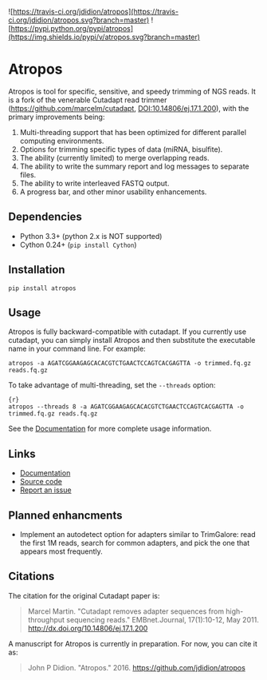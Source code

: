 ![https://travis-ci.org/jdidion/atropos](https://travis-ci.org/jdidion/atropos.svg?branch=master)
![https://pypi.python.org/pypi/atropos](https://img.shields.io/pypi/v/atropos.svg?branch=master)

# Atropos

Atropos is tool for specific, sensitive, and speedy trimming of NGS reads. It is a fork of the venerable Cutadapt read trimmer (https://github.com/marcelm/cutadapt, [DOI:10.14806/ej.17.1.200](http://dx.doi.org/10.14806/ej.17.1.200)), with the primary improvements being:

1. Multi-threading support that has been optimized for different parallel computing environments.
2. Options for trimming specific types of data (miRNA, bisulfite).
3. The ability (currently limited) to merge overlapping reads.
4. The ability to write the summary report and log messages to separate files.
5. The ability to write interleaved FASTQ output.
6. A progress bar, and other minor usability enhancements.

## Dependencies

* Python 3.3+ (python 2.x is NOT supported)
* Cython 0.24+ (`pip install Cython`)

## Installation

`pip install atropos`

## Usage

Atropos is fully backward-compatible with cutadapt. If you currently use cutadapt, you can simply install Atropos and then substitute the executable name in your command line. For example:

```{r}
atropos -a AGATCGGAAGAGCACACGTCTGAACTCCAGTCACGAGTTA -o trimmed.fq.gz reads.fq.gz
```

To take advantage of multi-threading, set the `--threads` option:

```
{r}
atropos --threads 8 -a AGATCGGAAGAGCACACGTCTGAACTCCAGTCACGAGTTA -o trimmed.fq.gz reads.fq.gz
```

See the [Documentation](https://atropos.readthedocs.org/) for more complete usage information.

## Links

* [Documentation](https://atropos.readthedocs.org/)
* [Source code](https://github.com/jdidion/atropos/)
* [Report an issue](https://github.com/jdidion/atropos/issues)

## Planned enhancments

* Implement an autodetect option for adapters similar to TrimGalore: read the first 1M reads, search for common adapters, and pick the one that appears most frequently.

## Citations

The citation for the original Cutadapt paper is:
 
> Marcel Martin. "Cutadapt removes adapter sequences from high-throughput sequencing reads." EMBnet.Journal, 17(1):10-12, May 2011. http://dx.doi.org/10.14806/ej.17.1.200

A manuscript for Atropos is currently in preparation. For now, you can cite it as:

> John P Didion. "Atropos." 2016. https://github.com/jdidion/atropos
